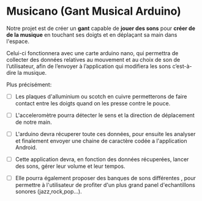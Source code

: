 # Musicano (Gant Musical Arduino)
Notre projet est de créer un __gant__ capable de __jouer des sons__ pour __créer de de la musique__ en touchant ses doigts et en déplaçant sa main dans l'espace.

Celui-ci fonctionnera avec une carte arduino nano, qui permettra de collecter des données relatives au mouvement et au choix de son de l’utilisateur, afin de l’envoyer à l’application qui modifiera les sons c’est-à-dire la musique.

Plus précisément:  
  - [ ] Les plaques d'alluminium ou scotch en cuivre permetterons de faire contact entre les doigts quand on les presse contre le pouce.  
  - [ ] L'acceleromètre pourra détecter le sens et la direction de déplacement de notre main. 
  - [ ] L'arduino devra récuperer toute ces données, pour ensuite les analyser et finalement envoyer une chaine de caractère codée a l'application Android.  
  - [ ] Cette application devra, en fonction des données récuperées, lancer des sons, gérer leur volume et leur tempos.  
  - [ ] Elle pourra également proposer des banques de sons différentes , pour permettre à l'utilisateur de profiter d'un plus grand panel d'echantillons sonores (jazz,rock,pop...).

